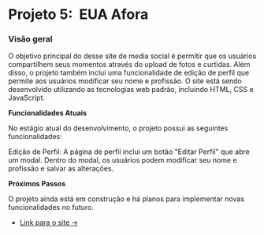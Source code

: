 # Projeto 5:  EUA Afora

### Visão geral

O objetivo principal do desse site de media social é permitir que os usuários compartilhem seus momentos através do upload de fotos e curtidas. Além disso, o projeto também inclui uma funcionalidade de edição de perfil que permite aos usuários modificar seu nome e profissão. O site está sendo desenvolvido utilizando as tecnologias web padrão, incluindo HTML, CSS e JavaScript.

**Funcionalidades Atuais**

No estágio atual do desenvolvimento, o projeto possui as seguintes funcionalidades:

Edição de Perfil: A página de perfil inclui um botão "Editar Perfil" que abre um modal. Dentro do modal, os usuários podem modificar seu nome e profissão e salvar as alterações.

**Próximos Passos**

O projeto ainda está em construção e há planos para implementar novas funcionalidades no futuro.

- [Link para o site -> ](https://karolinequiteria.github.io/eua-afora/)
